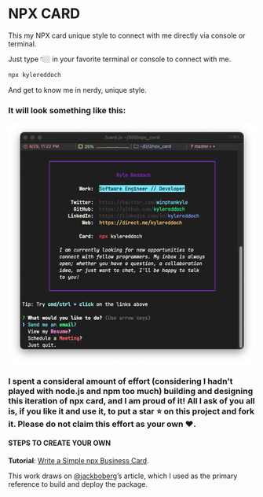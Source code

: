 # NPX CARD

This my NPX card unique style to connect with me directly via console or terminal.

Just type 👇🏼 in your favorite terminal or console to connect with me.

```bash
npx kylereddoch
```

And get to know me in nerdy, unique style.

### It will look something like this:

![npx card look](https://github.com/kylereddoch/npx_card/blob/master/imgs/npx_sample.png?raw=true)

### I spent a consideral amount of effort (considering I hadn't played with node.js and npm too much) building and designing this iteration of npx card, and I am proud of it! All I ask of you all is, if you like it and use it, to put a **star** ⭐ on this project and fork it. Please do not claim this effort as your own ♥.

#### STEPS TO CREATE YOUR OWN

**Tutorial**: [Write a Simple npx Business Card](https://www.kylereddoch.me/blog/tutorial-create-a-simple-npx-business-card/).

This work draws on [@jackboberg](https://github.com/jackboberg)’s article, which I used as the primary reference to build and deploy the package.